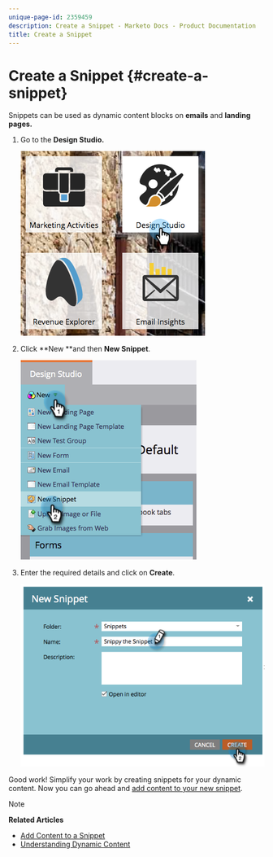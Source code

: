 ```yaml
---
unique-page-id: 2359459
description: Create a Snippet - Marketo Docs - Product Documentation
title: Create a Snippet
---
```


# Create a Snippet {#create-a-snippet}

Snippets can be used as dynamic content blocks on **emails** and **landing pages.**&nbsp;

1. Go to the **Design Studio.**

   ![](assets/designstudio.png)

1. Click **New **and then **New Snippet**.

   ![](assets/image2014-9-16-8-50-4.png)

1. Enter the required details and click on **Create**.

   ![](assets/image2014-9-16-8-3a50-3a14.png)

Good work! Simplify your work by creating snippets for your dynamic content. Now you can go ahead and [add content to your new snippet](add-content-to-a-snippet.md).

>[!NOTE]
>
>**Related Articles**
>
>* [Add Content to a Snippet](add-content-to-a-snippet.md)
>* [Understanding Dynamic Content](../../../../product-docs/personalization/segmentation-and-snippets/segmentation/understanding-dynamic-content.md)
>

